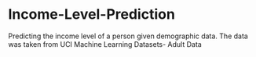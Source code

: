 # Income-Level-Prediction
Predicting the income level of a person given demographic data. The data was taken from UCI Machine Learning Datasets- Adult Data
